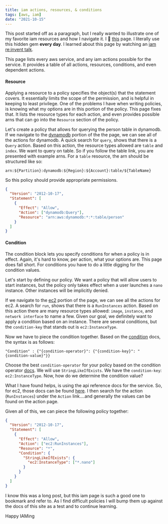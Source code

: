 ```yaml
---
title: iam actions, resources, & conditions
tags: [aws, iam]
date: "2021-10-15"
---
```


This post started off as a paragraph, but I really wanted to illustrate one of my favorite iam resources and how I navigate it. I 💖 [this](https://docs.aws.amazon.com/service-authorization/latest/reference/reference_policies_actions-resources-contextkeys.html) page. I literally use this hidden gem **every day**. I learned about this page by watching an [iam re:invent talk](https://www.youtube.com/watch?v=YQsK4MtsELU).

This page lists every aws service, and any iam actions possible for the service. It provides a table of all actions, resources, conditions, and even dependent actions.

#### Resource

Applying a resource to a policy specifies the object(s) that the statement covers. It essentially limits the scope of the permission, and is helpful in keeping to least privilege. One of the problems I have when writing policies, is knowing what my options are in this portion of the policy. This page fixes that. It lists the resource types for each action, and even provides possible arns that can go into the `Resource` section of the policy.

Let's create a policy that allows for querying the person table in dynamodb. If we navigate to the [dynamodb](https://docs.aws.amazon.com/service-authorization/latest/reference/list_amazondynamodb.html) portion of the the page, we can see all of the actions for dynamodb. A quick search for `query`, shows that there is a `Query` action. Based on this action, the resource types allowed are `table` and `index`. We want to query on table. So if you follow the table link, you are presented with example arns. For a `table` resource, the arn should be structured like so:

`arn:${Partition}:dynamodb:${Region}:${Account}:table/${TableName}`

So this policy should provide appropriate permissions.

```json
{
  "Version": "2012-10-17",
  "Statement": [
    {
      "Effect": "Allow",
      "Action": ["dynamodb:Query"],
      "Resource": "arn:aws:dynamodb:*:*:table/person"
    }
  ]
}
```

#### Condition

The condition block lets you specify conditions for when a policy is in effect. Again, it's hard to know, per action, what your options are. This page does fall short. For conditions you have to do a little digging for the condition values.

Let's start by defining our policy. We want a policy that will allow users to start instances, but the policy only takes effect when a user launches a `nano` instance. Other instances will be implicitly denied.

If we navigate to the [ec2](https://docs.aws.amazon.com/service-authorization/latest/reference/list_amazonec2.html) portion of the page, we can see all the actions for ec2. A search for `run`, shows that there is a `RunInstances` action. Based on this action there are many resource types allowed: `image`, `instance`, and `network interface` to name a few. Given our goal, we definitely want to apply a condition based on an instance. There are several conditions, but the `condition-key` that stands out is `ec2:InstanceType`.

Now we have to piece the condition together. Based on the [condition](https://docs.aws.amazon.com/IAM/latest/UserGuide/reference_policies_elements_condition.html) docs, the syntax is as follows:

`"Condition" : {"{condition-operator}": {"{condition-key}": "{condition-value}"}}`

Choose the best `condition-operator` for your policy based on the condition operator [docs](https://docs.aws.amazon.com/IAM/latest/UserGuide/reference_policies_elements_condition_operators.html). We will use `StringLikeIfExists`. We have the `condition-key`: `ec2:InstanceType`. Now, how do we determine the condition value?

What I have found helps, is using the api reference docs for the service. So, for ec2, those docs can be found [here](https://docs.aws.amazon.com/AWSEC2/latest/APIReference/Welcome.html). I then search for the action (`RunInstances`) under the `Action` link....and generally the values can be found on the action page.

Given all of this, we can piece the following policy together:

```json
{
  "Version": "2012-10-17",
  "Statement": [
    {
      "Effect": "Allow",
      "Action": ["ec2:RunInstances"],
      "Resource": "*",
      "Condition": {
        "StringLikeIfExists": {
          "ec2:InstanceType": ["*.nano"]
        }
      }
    }
  ]
}
```

I know this was a long post, but this iam page is such a good one to bookmark and refer to. As I find difficult policies I will bump them up against the docs of this site as a test and to continue learning.

Happy IAMing
